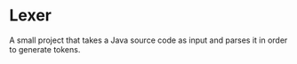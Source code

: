 # Lexer

A small project that takes a Java source code as input and parses it in order to generate tokens.
